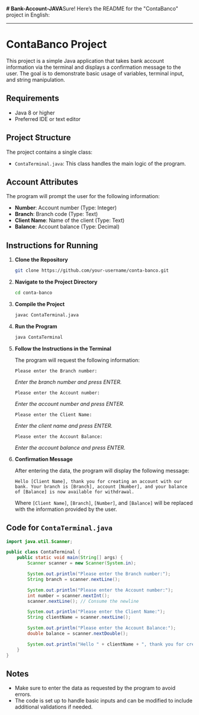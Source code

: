 **# Bank-Account-JAVA**Sure! Here’s the README for the "ContaBanco" project in English:

---

# ContaBanco Project

This project is a simple Java application that takes bank account information via the terminal and displays a confirmation message to the user. The goal is to demonstrate basic usage of variables, terminal input, and string manipulation.

## Requirements

- Java 8 or higher
- Preferred IDE or text editor

## Project Structure

The project contains a single class:

- `ContaTerminal.java`: This class handles the main logic of the program.

## Account Attributes

The program will prompt the user for the following information:

- **Number**: Account number (Type: Integer)
- **Branch**: Branch code (Type: Text)
- **Client Name**: Name of the client (Type: Text)
- **Balance**: Account balance (Type: Decimal)

## Instructions for Running

1. **Clone the Repository**

   ```bash
   git clone https://github.com/your-username/conta-banco.git
   ```

2. **Navigate to the Project Directory**

   ```bash
   cd conta-banco
   ```

3. **Compile the Project**

   ```bash
   javac ContaTerminal.java
   ```

4. **Run the Program**

   ```bash
   java ContaTerminal
   ```

5. **Follow the Instructions in the Terminal**

   The program will request the following information:

   ```plaintext
   Please enter the Branch number:
   ```
   *Enter the branch number and press ENTER.*

   ```plaintext
   Please enter the Account number:
   ```
   *Enter the account number and press ENTER.*

   ```plaintext
   Please enter the Client Name:
   ```
   *Enter the client name and press ENTER.*

   ```plaintext
   Please enter the Account Balance:
   ```
   *Enter the account balance and press ENTER.*

6. **Confirmation Message**

   After entering the data, the program will display the following message:

   ```plaintext
   Hello [Client Name], thank you for creating an account with our bank. Your branch is [Branch], account [Number], and your balance of [Balance] is now available for withdrawal.
   ```

   Where `[Client Name]`, `[Branch]`, `[Number]`, and `[Balance]` will be replaced with the information provided by the user.

## Code for `ContaTerminal.java`

```java
import java.util.Scanner;

public class ContaTerminal {
    public static void main(String[] args) {
        Scanner scanner = new Scanner(System.in);

        System.out.println("Please enter the Branch number:");
        String branch = scanner.nextLine();

        System.out.println("Please enter the Account number:");
        int number = scanner.nextInt();
        scanner.nextLine(); // Consume the newline

        System.out.println("Please enter the Client Name:");
        String clientName = scanner.nextLine();

        System.out.println("Please enter the Account Balance:");
        double balance = scanner.nextDouble();

        System.out.println("Hello " + clientName + ", thank you for creating an account with our bank. Your branch is " + branch + ", account " + number + ", and your balance of " + balance + " is now available for withdrawal.");
    }
}
```

## Notes

- Make sure to enter the data as requested by the program to avoid errors.
- The code is set up to handle basic inputs and can be modified to include additional validations if needed.

